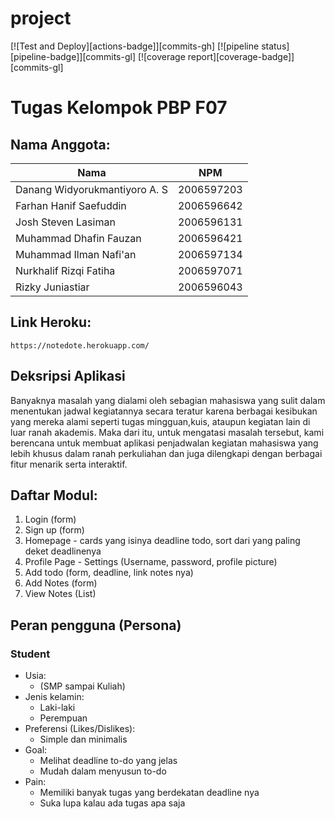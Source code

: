# project

[![Test and Deploy][actions-badge]][commits-gh]
[![pipeline status][pipeline-badge]][commits-gl]
[![coverage report][coverage-badge]][commits-gl]

# Tugas Kelompok PBP F07

## Nama Anggota:
|Nama                           | NPM       |
|-------------------------------|-----------|
|Danang Widyorukmantiyoro A. S  |2006597203 |
|Farhan Hanif Saefuddin         |2006596642 |
|Josh Steven Lasiman            |2006596131 |
|Muhammad Dhafin Fauzan         |2006596421 |
|Muhammad Ilman Nafi'an         |2006597134 |
|Nurkhalif Rizqi Fatiha         |2006597071 |
|Rizky Juniastiar               |2006596043 |


## Link Heroku:
```
https://notedote.herokuapp.com/
```

## Deksripsi Aplikasi
Banyaknya masalah yang dialami oleh sebagian mahasiswa yang sulit dalam menentukan jadwal kegiatannya secara teratur karena berbagai kesibukan yang mereka alami seperti tugas mingguan,kuis, ataupun kegiatan lain di luar ranah akademis. Maka dari itu, untuk mengatasi masalah tersebut, kami berencana untuk membuat aplikasi penjadwalan kegiatan mahasiswa yang lebih khusus dalam ranah perkuliahan dan juga dilengkapi dengan berbagai fitur menarik serta interaktif.


## Daftar Modul:
1. Login (form)
2. Sign up  (form)
3. Homepage - cards yang isinya deadline todo, sort dari yang paling deket deadlinenya
4. Profile Page - Settings (Username, password, profile picture)
5. Add todo (form, deadline, link notes nya)
6. Add Notes (form)
7. View Notes (List)

## Peran pengguna (Persona)

### Student 
- Usia: 
    - (SMP sampai Kuliah)
- Jenis kelamin: 
    - Laki-laki 
    - Perempuan
- Preferensi (Likes/Dislikes):
    - Simple dan minimalis
- Goal: 
    - Melihat deadline to-do yang jelas
    - Mudah dalam menyusun to-do
- Pain:
    - Memiliki banyak tugas yang berdekatan deadline nya
    - Suka lupa kalau ada tugas apa saja
